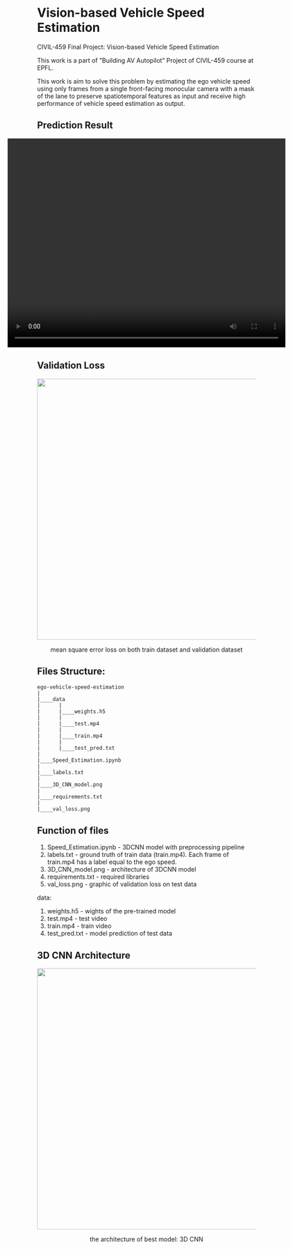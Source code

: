 # Vision-based Vehicle Speed Estimation

CIVIL-459 Final Project: Vision-based Vehicle Speed Estimation

This work is a part of ”Building AV Autopilot” Project of CIVIL-459 course at EPFL.

This work is aim to solve this problem by estimating the ego vehicle speed using only frames from a single front-facing monocular camera with a mask of the lane to preserve spatiotemporal features as input and receive high performance of vehicle speed estimation as output.

## Prediction Result

<div style="display: flex; justify-content: center;">
<video align="center" width="640" height="480" controls>
    <source src="./data/prediction.mp4" type="video/mp4">
</video>
</div>

## Validation Loss

<p align="center">
<img width="600" src="./mse_loss.jpeg"/>
<p align="center">mean square error loss on both train dataset and validation dataset</p>
</p>

## Files Structure:

    ego-vehicle-speed-estimation
    |
    |____data
    |      |
    |      |____weights.h5
    |      |
    |      |____test.mp4
    |      |
    |      |____train.mp4
    |      |
    |      |____test_pred.txt
    |
    |____Speed_Estimation.ipynb
    |
    |____labels.txt
    |
    |____3D_CNN_model.png
    |
    |____requirements.txt
    |
    |____val_loss.png

## Function of files

1. Speed_Estimation.ipynb - 3DCNN model with preprocessing pipeline
2. labels.txt - ground truth of train data (train.mp4). Each frame of train.mp4 has a label equal to the ego speed.
3. 3D_CNN_model.png - architecture of 3DCNN model
4. requirements.txt - required libraries
5. val_loss.png - graphic of validation loss on test data

data:

1. weights.h5 - wights of the pre-trained model
2. test.mp4 - test video
3. train.mp4 - train video
4. test_pred.txt - model prediction of test data

## 3D CNN Architecture

<p align="center">
<img width="600" src="./cnn_network.png"/>
<p align="center">the architecture of best model: 3D CNN</p>
</p>
